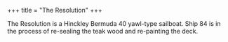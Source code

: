 +++
title = "The Resolution"
+++

The Resolution is a Hinckley Bermuda 40 yawl-type sailboat.  Ship 84 is in the process of re-sealing the teak wood and re-painting the deck.

